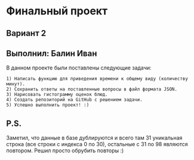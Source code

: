 # Финальный проект
## Вариант 2
## Выполнил: Балин Иван

В данном проекте были поставлены следующие задачи:

    1) Написать функцию для приведения времени к общему виду (количеству минут).
    2) Сохранить ответы на поставленные вопросы в файл формата JSON.
    3) Нарисовать гистограмму оценок блюд.
    4) Создать репозиторий на GitHub с решением задачи.
    5) Успешно выполнить проект! :)

## P.S.
Заметил, что данные в базе дублируются и всего там 31 уникальная строка (все строки с индекса 0 по 30), остальные с 31 по 98 являются повтором. Решил просто обрубить повторы :)
